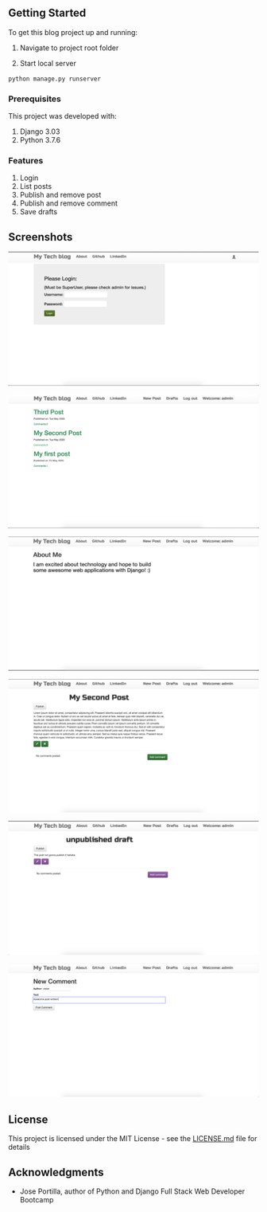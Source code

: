 ## Getting Started
To get this blog project up and running:

1. Navigate to project root folder

2. Start local server
```
python manage.py runserver
```

### Prerequisites
This project was developed with:
1. Django 3.03
2. Python 3.7.6

### Features
1. Login
2. List posts
3. Publish and remove post
4. Publish and remove comment
5. Save drafts

## Screenshots

![home](/images/login.png) 

![home](/images/home.png) 

![about](/images/about.png)

![home](/images/post.png) 

![home](/images/draft.png) 

![home](/images/comment.png) 


## License

This project is licensed under the MIT License - see the [LICENSE.md](LICENSE.md) file for details

## Acknowledgments
* Jose Portilla, author of Python and Django Full Stack Web Developer Bootcamp




